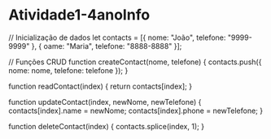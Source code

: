 ﻿# Atividade1-4anoInfo
 // Inicialização de dados
let contacts = [{ nome: "João", telefone: "9999-9999" }, { oame: "Maria", telefone: "8888-8888" }];

// Funções CRUD
function createContact(nome, telefone) {
contacts.push({ nome: nome, telefone: telefone });
}

function readContact(index) {
return contacts[index];
}

function updateContact(index, newNome, newTelefone) {
contacts[index].name = newNome;
contacts[index].phone = newTelefone;
}

function deleteContact(index) {
contacts.splice(index, 1);
}
